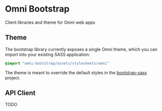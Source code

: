 Omni Bootstrap
==============
Client libraries and theme for Omni web apps

Theme
-----
The bootstrap library currently exposes a single Omni theme, which you can import into your existing SASS application:

```scss
@import "omni-bootstrap/assets/stylesheets/omni"
```

The theme is meant to override the default styles in the [bootstrap-sass][1] project.

API Client
----------
TODO

[1]:https://github.com/twbs/bootstrap-sass